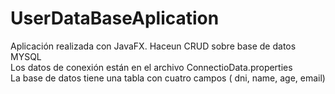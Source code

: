 # UserDataBaseAplication
Aplicación realizada con JavaFX. Haceun CRUD sobre base de datos MYSQL<br>
Los datos de conexión están en el archivo ConnectioData.properties<br>
La base de datos tiene una tabla con cuatro campos ( dni, name, age, email)<br>
